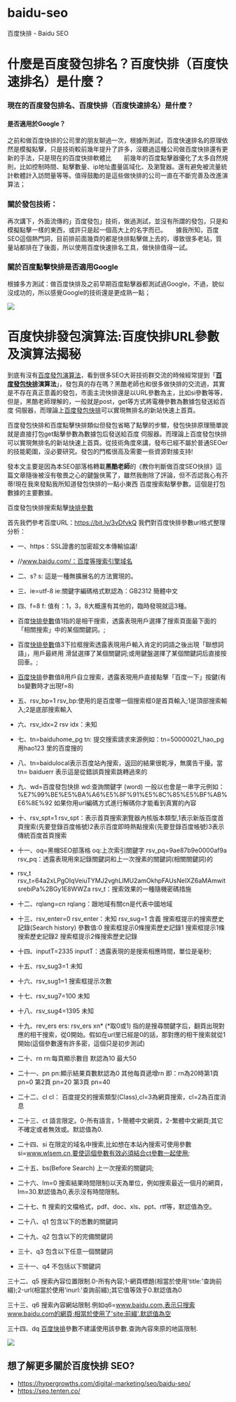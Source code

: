 # baidu-seo
百度快排 - Baidu SEO

# 什麼是百度發包排名？百度快排（百度快速排名）是什麼？

### 現在的百度發包排名、百度快排（百度快速排名）是什麼？

#### 是否適用於Google？　　
之前和做百度快排的公司里的朋友聊過一次，根據所測試，百度快速排名的原理依然是模擬點擊，只是技術較前幾年提升了許多，沒聽過這種公司做百度快排還有更新的手法，只是現在的百度快排軟體比　　前幾年的百度點擊器優化了太多自然規則，比如控制時間、點擊數量、ip地址盡量區域化、及瀏覽器。還有避免被流量統計軟體計入訪問量等等。值得鼓勵的是這些做快排的公司一直在不斷完善及改進演算法；　　

### 關於發包技術：　　
再次講下，外面流傳的」百度發包」技術，做過測試，並沒有所謂的發包，只是和模擬點擊一樣的東西，或許只是起一個高大上的名字而已。　　據我所知，百度SEO這個熱門詞，目前排前面幾頁的都是快排點擊做上去的，導致很多老站，質量站都排在了後面，所以使用百度快速排名工具，做快排值得一試。

### 關於百度點擊快排是否適用Google
根據多方測試：做百度快排及之前早期百度點擊器都測試過Google，不過，貌似沒成功的，所以感覺Google的技術還是更成熟一點；

![](https://i.imgur.com/KiwlBqu.jpg)

# 百度快排發包演算法:百度快排URL參數及演算法揭秘

到底有沒有[百度發包演算法](https://hypergrowths.com/digital-marketing/seo/baidu-seo/ "查看與 百度發包演算法 相關的文章")，看到很多SEO大哥技術群交流的時候經常提到「**[百度發包快排](http://www.seo.ren/tag/%e7%99%be%e5%ba%a6%e5%8f%91%e5%8c%85%e5%bf%ab%e6%8e%92/ "查看與 百度發包快排 相關的文章")演算法**」，發包真的存在嗎？黑酷老師也和很多做快排的交流過，其實是不存在真正意義的發包，市面主流快排還是以URL參數為主，比如si參數等等，但是，黑酷老師理解的，一般就是post，get等方式將電機參數為數據包發送給百度 伺服器，而理論上[百度發包快排](https://hypergrowths.com/digital-marketing/seo/baidu-seo/ "查看與 百度發包快排 相關的文章")可以實現無排名的新站快速上首頁。

百度發包快排和百度點擊快排類似但發包省略了點擊的步驟，發包快排原理簡單說就是直接打包get點擊參數為數據包后發送給百度 伺服器。而理論上百度發包快排可以實現無排名的新站快速上首頁。從技術角度來講，發布已經不屬於普通SEOer的技能範圍，沒必要研究。發包的門檻很高及需要一些資源對接支持!

發本文主要是因為本SEO部落格轉載**黑酷老師**的《教你判斷做百度SEO快排》這篇文章隨後被沒有敬畏之心的鍵盤俠罵了，雖然我刪除了評論，但不否認我心有芥蒂!現在我來發點我所知道發包快排的一點小東西 百度搜索點擊參數。這個是打包數據的主要數據。

百度發包快排搜索點擊[快排參數](https://hypergrowths.com/digital-marketing/seo/baidu-seo/ "查看與 快排參數 相關的文章")

首先我們參考百度URL：https://bit.ly/3vDfvkQ
我們對百度快排參數url格式整理分析：

* 一、https：SSL證書的加密超文本傳輸協議!

* //www.baidu.com/：百度等搜索引擎域名

* 二、s? s: 這是一種無擴展名的方法實現的。

* 三、ie=utf-8 ie:關鍵字編碼格式默認為：GB2312 簡體中文

* 四、f=8 f: 值有：1，3，8大概還有其他的，臨時發現就這3種。

* 百度[快排參數](https://hypergrowths.com/digital-marketing/seo/baidu-seo/ "查看與 快排參數 相關的文章")值1指的是相干搜索，透露表現用戶選擇了搜索頁面最下面的「相關搜索」中的某個關鍵詞。;

* 百度[快排參數](https://hypergrowths.com/digital-marketing/seo/baidu-seo/ "查看與 快排參數 相關的文章")值3下拉框搜索透露表現用戶輸入肯定的詞語之後出現「聯想詞語」，用戶最終用 滑鼠選擇了某個關鍵詞;或用鍵盤選擇了某個關鍵詞后直接按回車。;

* [百度快排](https://hypergrowths.com/digital-marketing/seo/baidu-seo/ "查看與 百度快排 相關的文章")參數值8用戶自立搜索，透露表現用戶直接點擊「百度一下」按鍵(有bs變數時才出現f=8)

* 五、rsv\_bp=1 rsv\_bp:使用的是百度哪一個搜索框0是首頁輸入;1是頂部搜索輸入;2是底部搜索輸入

* 六、rsv\_idx=2 rsv idx：未知

* 七、tn=baiduhome\_pg tn: 提交搜索請求來源例如：tn=50000021\_hao\_pg用hao123 里的百度搜的

* 八、tn=baidulocal表示百度站內搜索，返回的結果很乾凈，無廣告干擾。當tn= baiduerr 表示這是從錯誤頁搜索跳轉過來的

* 九、wd=百度發包快排 wd:查詢關鍵字 (word) 一般以也會是一串字元例如：%E7%99%BE%E5%BA%A6%E5%8F%91%E5%8C%85%E5%BF%AB%E6%8E%92 如果你用url編碼方式進行解碼你才能看到真實的內容

* 十、rsv\_spt=1 rsv\_spt：表示首頁搜索瀏覽器內核版本類型,1表示新版百度首頁搜索(先要登錄百度帳號)2表示百度即時熱點搜索(先要登錄百度帳號)3表示傳統百度首頁搜索

* 十一、oq=黑帽SEO部落格 oq:上次索引關鍵字 rsv\_pq=9ae87b9e0000af9a rsv\_pq：透露表現用來記錄關鍵詞和上一次搜素的關鍵詞(相關關鍵詞)的

* rsv\_t rsv\_t=64a2xLPgOIqVeiuTYMJ2vghLIMU2amOkhpFAUsNeIXZ6aMAmwitsrebiPa%2BGy1E8WWZa rsv\_t：搜索效果的一種隨機密碼措施

* 十二、rqlang=cn rqlang：跟地域有關cn是代表中國地域

* 十三、rsv\_enter=0 rsv\_enter：未知 rsv\_sug=1 含義 搜索框提示的搜索歷史記錄(Search history) 參數值:0 搜索框提示0條搜索歷史記錄1 搜索框提示1條搜索歷史記錄2 搜索框提示2條搜索歷史記錄

* 十四、inputT=2335 inputT：透露表現的是搜索相應時間，單位是毫秒;

* 十五、rsv\_sug3=1 未知

* 十六、rsv\_sug1=1 搜索框提示次數

* 十七、rsv\_sug7=100 未知

* 十八、rsv\_sug4=1395 未知

* 十九、rev\_ers ers: rsv\_ers xn\* (\*取0或1) 指的是搜尋關鍵字后，翻頁出現對應的相干搜索，從0開始。假如在url里已經是0的話，那對應的相干搜索就從1開始(這個參數還有許多密，這個只是初步測試)

* 二十、rn rn:每頁顯示數目 默認為10 最大50

* 二十一、pn pn:顯示結果頁數默認為0 其他每頁遞增rn 即：rn為20時第1頁 pn=0 第2頁 pn=20 第3頁 pn=40

* 二十二、cl cl： 百度提交的搜索類型(Class),cl=3為網頁搜索，cl=2為百度消息

* 二十三、ct 語言限定。0-所有語言，1-簡體中文網頁，2-繁體中文網頁;其它不確定或者無效或。默認值為0.

* 二十四、si 在限定的域名中搜索,比如想在本站內搜索可使用參數si=www.wlsem.cn,要使這個參數有效必須結合ct參數一起使用;

* 二十五、bs(Before Search) 上一次搜索的關鍵詞;

* 二十六、lm=0 搜索結果時間限制)以天為單位，例如搜索最近一個月的網頁，lm=30.默認值為0,表示沒有時間限制。

* 二十七、ft 搜索的文檔格式，pdf、doc、xls、ppt、rtf等，默認值為空。

* 二十八、q1 包含以下的悉數的關鍵詞

* 二十九、q2 包含以下的完備關鍵詞

* 三十、q3 包含以下任意一個關鍵詞

* 三十一、q4 不包括以下關鍵詞

三十二、q5 搜索內容位置限制.0-所有內容;1-網頁標題(相當於使用'title:'查詢前綴);2-url(相當於使用'inurl:'查詢前綴);其它值等效于0.默認值為0

三十三、q6 搜索內容網站限制.例如q6=www.baidu.com,表示只搜索www.baidu.com的網頁;相當於使用了'site:前綴'.默認值為空

三十四、dq [百度快排](https://hypergrowths.com/digital-marketing/seo/baidu-seo/ "查看與 百度快排 相關的文章")參數不建議使用該參數.查詢內容來原的地區限制.


![](https://i.imgur.com/FKQgVWy.jpg)

## 想了解更多關於百度快排 SEO?
- https://hypergrowths.com/digital-marketing/seo/baidu-seo/
- https://seo.tenten.co/

